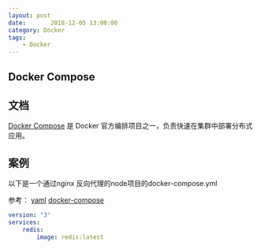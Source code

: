 ```yaml
---
layout: post
date:       2018-12-05 13:00:00
category: Docker
tags:
    - Docker
---
```


## Docker Compose

## 文档

[Docker Compose](http://www.dockerinfo.net/docker-compose-%E9%A1%B9%E7%9B%AE) 是 Docker 官方编排项目之一，负责快速在集群中部署分布式应用。

## 案例

以下是一个通过nginx 反向代理的node项目的docker-compose.yml

参考： [yaml](http://www.ruanyifeng.com/blog/2016/07/yaml.html) [docker-compose](https://blog.csdn.net/pushiqiang/article/details/78682323)

```docker-compose.yml
version: "3"
services:
	redis:
		image: redis:latest
		
		
	
```

